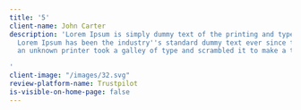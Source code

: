 ```yaml
---
title: '5'
client-name: John Carter
description: 'Lorem Ipsum is simply dummy text of the printing and typesetting industry.
  Lorem Ipsum has been the industry''s standard dummy text ever since the 1500s, when
  an unknown printer took a galley of type and scrambled it to make a type specimen

'
client-image: "/images/32.svg"
review-platform-name: Trustpilot
is-visible-on-home-page: false
---
```



